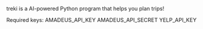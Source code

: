 treki is a AI-powered Python program that helps you plan trips!

Required keys:
AMADEUS_API_KEY 
AMADEUS_API_SECRET
YELP_API_KEY 